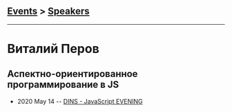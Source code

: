 ## [Events](../README.md) > [Speakers](../speakers.md)
---

# Виталий Перов

## Аспектно-ориентированное программирование в JS
- 2020 May 14 -- [DINS - JavaScript EVENING](https://www.youtube.com/watch?v=pFIrGf7J4jc)    
